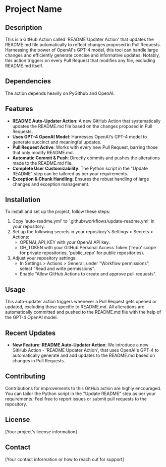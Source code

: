 # Project Name

## Description
This is a GitHub Action called 'README Updater Action' that updates the README.md file automatically to reflect changes proposed in Pull Requests. Harnessing the power of OpenAI's GPT-4 model, this tool can handle large changes and efficiently generate concise and informative updates. Notably, this action triggers on every Pull Request that modifies any file, excluding README.md itself.

## Dependencies
The action depends heavily on PyGithub and OpenAI.

## Features
- **README Auto-Updater Action**: A new GitHub Action that systematically updates the README.md file based on the changes proposed in Pull Requests.
- **Uses GPT-4 OpenAI Model**: Harnesses OpenAI's GPT-4 model to generate succinct and meaningful updates.
- **Pull Request Active**: Works with every new Pull Request, barring those that only modify README.md.
- **Automatic Commit & Push**: Directly commits and pushes the alterations made to the README.md file.
- **Complete User Customizability**: The Python script in the "Update README" step can be tailored as per your requirements.
- **Exception & Chunk Handling**: Ensures the robust handling of large changes and exception management.

## Installation
To install and set up the project, follow these steps:
1. Copy 'auto-readme.yml' to '.github/workflows/update-readme.yml' in your repository.
2. Set up the following secrets in your repository's Settings > Secrets > Actions:
   - OPENAI_API_KEY with your OpenAI API key.
   - GH_TOKEN with your GitHub Personal Access Token ('repo' scope for private repositories, 'public_repo' for public repositories).
3. Adjust your repository settings:
   - In Settings > Actions > General, under "Workflow permissions", select "Read and write permissions".
   - Enable "Allow GitHub Actions to create and approve pull requests".

## Usage
This auto-updater action triggers whenever a Pull Request gets opened or updated, excluding those specific to README.md. All alterations are automatically committed and pushed to the README.md file with the help of the GPT-4 OpenAI model.

## Recent Updates
- **New Feature: README Auto-Updater Action**: We introduce a new GitHub Action - 'README Updater Action', that uses OpenAI's GPT-4 to automatically generate and add updates to the README.md based on changes in Pull Requests.

## Contributing
Contributions for improvements to this GitHub action are highly encouraged. You can tailor the Python script in the "Update README" step as per your requirements. Feel free to report issues or submit pull requests to the repository.

## License
[Your project's license information]

## Contact
[Your contact information or how to reach out for support]